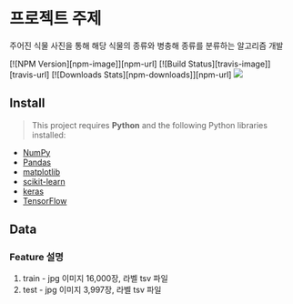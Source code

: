 # 프로젝트 주제

주어진 식물 사진을 통해 해당 식물의 종류와 병충해 종류를 분류하는 알고리즘 개발

[![NPM Version][npm-image]][npm-url]
[![Build Status][travis-image]][travis-url]
[![Downloads Stats][npm-downloads]][npm-url]
![](../header.png)

## Install

> This project requires **Python** and the following Python libraries installed:

- [NumPy](http://www.numpy.org/)
- [Pandas](http://pandas.pydata.org/)
- [matplotlib](http://matplotlib.org/)
- [scikit-learn](http://scikit-learn.org/stable/)
- [keras](https://keras.io/)
- [TensorFlow](https://www.tensorflow.org/)

## Data

### Feature 설명
1. train - jpg 이미지 16,000장, 라벨 tsv 파일
2. test - jpg 이미지 3,997장, 라벨 tsv 파일



